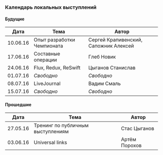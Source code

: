 ### Календарь локальных выступлений

#### Будущие

| Дата        | Тема           | Автор  |
| ------------- |-------------| -----|
| 10.06.16 | Опыт разработки Чемпионата      |    Сергей Крапивенский, Сапожник Алексей |
| 17.06.16      | Составные операции      |   Глеб Новик |
| 24.06.16 | Flux, Redux, ReSwift     |   Цыганов Станислав |
| 01.07.16      | *Свободно*      |   *Свободно* |
| 08.07.16      | LiveJournal      |   Вадим Смаль |
| 15.07.16      | *Свободно*      |   *Свободно* |

#### Прошедшие

| Дата        | Тема           | Автор  |
| ------------- |-------------| -----|
| 27.05.16      | Тренинг по публичным выступлениям | Стас Цыганов |
| 03.06.16      | Universal links      |   Артём Порохов |
